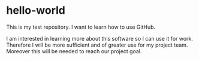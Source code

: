 # hello-world
This is my test repository. I want to learn how to use GitHub.

I am interested in learning more about this software so I can use it for work. Therefore I will be more sufficient and of greater use for my project team. Moreover this will be needed to reach our project goal.
